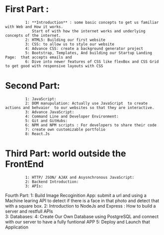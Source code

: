 # First Part :

             1: **Introduction** : some basic concepts to get us familiar with Web and How it works.
                Start of with how the internet works and underlying concepts of the internet.
             2: HTML5: Building our first website
             3: CSS: to allow us to style our website
             4: Advance CSS: create a background generator project
             5: Bootstrap, Templates, And building our Startup Landing Page:  that accepts emails and
             6: Dive into newer features of CSS like flexBox and CSS Grid to get good with responsive layouts with CSS


# Second Part:

             1: JavaScript:
             2: DOM manupulation: Actually use JavaScript  to create actions and behvaior  to our websites so that they are interactive.
             3: Advance JavaScript:
             4: Command Line and Developer Environment:
             5: Git and GitHubs:
             6: NPM and NPM scripts : For developers to share their code
             7: create own customizable portfolio
             8: React.Js

# Third Part: world outside the FrontEnd

             1: HTTP/ JSON/ AJAX and Asysnchronous JavaScript:
             2: Backend Introduction:
             3: APIs:

Fourth Part:
1: Build Image Recoginition App: submit a url and using a Machine learing API to detect if there is a face in that photo and detect that with a square box.
2: Introduction to NodeJs and Express : How to build a server and restfull APIs  
 3: Databases:
4: Create Our Own Database using PostgreSQL and connect with our server to have a fully funtional APP
5: Deploy and Launch that Application
